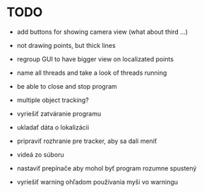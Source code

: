 TODO
====

- add buttons for showing camera view (what about third ...)
- not drawing points, but thick lines
- regroup GUI to have bigger view on localizated points
- name all threads and take a look of threads running
- be able to close and stop program
- multiple object tracking?

- vyriešiť zatváranie programu
- ukladať dáta o lokalizácii
- pripraviť rozhranie pre tracker, aby sa dali meniť
- videá zo súboru
- nastaviť prepínače aby mohol byť program rozumne spustený
- vyriešiť warning ohľadom používania myši vo warningu
